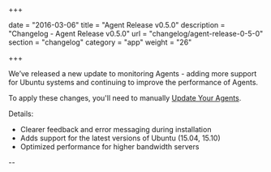 +++

date = "2016-03-06"
title = "Agent Release v0.5.0"
description = "Changelog - Agent Release v0.5.0"
url = "changelog/agent-release-0-5-0"
section = "changelog"
category = "app"
weight = "26"

+++

We’ve released a new update to monitoring Agents - adding more support for Ubuntu systems and continuing to improve the performance of Agents.

To apply these changes, you'll need to manually [Update Your Agents](../../using-barricade/#updating-agents).

Details:

- Clearer feedback and error messaging during installation
- Adds support for the latest versions of Ubuntu (15.04, 15.10)
- Optimized performance for higher bandwidth servers

--

